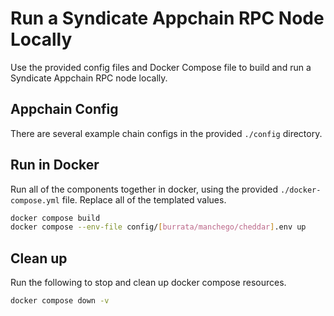 # Run a Syndicate Appchain RPC Node Locally

Use the provided config files and Docker Compose file to build and run a Syndicate Appchain RPC node locally.


## Appchain Config

There are several example chain configs in the provided `./config` directory.

## Run in Docker

Run all of the components together in docker, using the provided `./docker-compose.yml` file. Replace all of the templated values.

```sh
docker compose build
docker compose --env-file config/[burrata/manchego/cheddar].env up
```

## Clean up

Run the following to stop and clean up docker compose resources.

```sh
docker compose down -v
```
